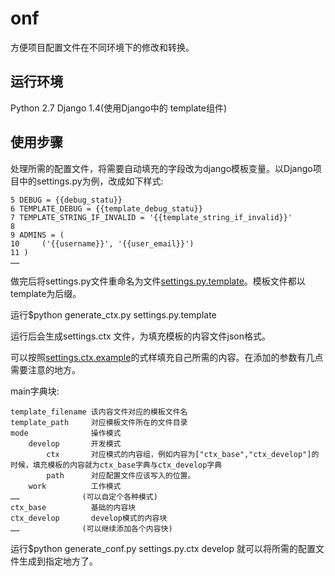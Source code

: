 onf
===
方便项目配置文件在不同环境下的修改和转换。


运行环境
--------
Python 2.7
Django 1.4(使用Django中的 template组件)

使用步骤
--------
处理所需的配置文件，将需要自动填充的字段改为django模板变量。以Django项目中的settings.py为例，改成如下样式:

    5 DEBUG = {{debug_statu}}
    6 TEMPLATE_DEBUG = {{template_debug_statu}}
    7 TEMPLATE_STRING_IF_INVALID = '{{template_string_if_invalid}}'
    8 
    9 ADMINS = (
    10     ('{{username}}', '{{user_email}}')
    11 )
    ……

做完后将settings.py文件重命名为文件[settings.py.template](https://github.com/silegon/onf/blob/master/settings.py.template)。模板文件都以template为后缀。

运行$python generate_ctx.py settings.py.template

运行后会生成settings.ctx 文件，为填充模板的内容文件json格式。

可以按照[settings.ctx.example](https://github.com/silegon/onf/blob/master/settings.ctx.example)的式样填充自己所需的内容。在添加的参数有几点需要注意的地方。

main字典块:

    template_filename 该内容文件对应的模板文件名
    template_path     对应模板文件所在的文件目录
    mode              操作模式
        develop       开发模式
            ctx       对应模式的内容组，例如内容为["ctx_base","ctx_develop"]的时候，填充模板的内容就为ctx_base字典与ctx_develop字典
            path      对应配置文件应该写入的位置。
        work          工作模式 
    ……              (可以自定个各种模式)
    ctx_base          基础的内容块
    ctx_develop       develop模式的内容块
    ……              (可以继续添加各个内容快)

运行$python generate_conf.py settings.py.ctx develop 就可以将所需的配置文件生成到指定地方了。

